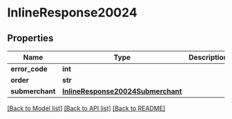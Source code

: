 # InlineResponse20024

## Properties
Name | Type | Description | Notes
------------ | ------------- | ------------- | -------------
**error_code** | **int** |  | [optional] 
**order** | **str** |  | [optional] 
**submerchant** | [**InlineResponse20024Submerchant**](InlineResponse20024Submerchant.md) |  | [optional] 

[[Back to Model list]](../README.md#documentation-for-models) [[Back to API list]](../README.md#documentation-for-api-endpoints) [[Back to README]](../README.md)

